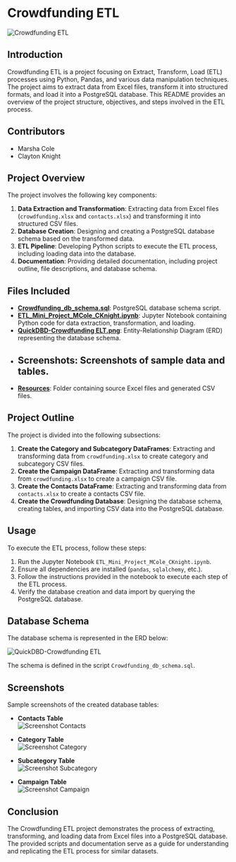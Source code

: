 # Crowdfunding ETL

![Crowdfunding ETL](https://github.com/claytonmknight/Crowdfunding_ETL/assets/148498483/755282da-ee89-440e-b903-4dc13de8e7f9)

## Introduction
Crowdfunding ETL is a project focusing on Extract, Transform, Load (ETL) processes using Python, Pandas, and various data manipulation techniques. The project aims to extract data from Excel files, transform it into structured formats, and load it into a PostgreSQL database. This README provides an overview of the project structure, objectives, and steps involved in the ETL process.

## Contributors
- Marsha Cole
- Clayton Knight

## Project Overview
The project involves the following key components:

1. **Data Extraction and Transformation**: Extracting data from Excel files (`crowdfunding.xlsx` and `contacts.xlsx`) and transforming it into structured CSV files.
2. **Database Creation**: Designing and creating a PostgreSQL database schema based on the transformed data.
3. **ETL Pipeline**: Developing Python scripts to execute the ETL process, including loading data into the database.
4. **Documentation**: Providing detailed documentation, including project outline, file descriptions, and database schema.

## Files Included
- **[Crowdfunding_db_schema.sql](https://github.com/claytonmknight/Crowdfunding_ETL/blob/main/Crowdfunding_db_schema.sql)**: PostgreSQL database schema script.
- **[ETL_Mini_Project_MCole_CKnight.ipynb](https://github.com/claytonmknight/Crowdfunding_ETL/blob/main/ETL_Mini_Project_MCole_CKnight.ipynb)**: Jupyter Notebook containing Python code for data extraction, transformation, and loading.
- **[QuickDBD-Crowdfunding ELT.png](https://github.com/claytonmknight/Crowdfunding_ETL/blob/main/QuickDBD-Crowdfunding%20ETL.png)**: Entity-Relationship Diagram (ERD) representing the database schema.
- **Screenshots**: Screenshots of sample data and tables.
    - 
- **[Resources](https://github.com/claytonmknight/Crowdfunding_ETL/tree/main/Resources)**: Folder containing source Excel files and generated CSV files.

## Project Outline
The project is divided into the following subsections:

1. **Create the Category and Subcategory DataFrames**: Extracting and transforming data from `crowdfunding.xlsx` to create category and subcategory CSV files.
2. **Create the Campaign DataFrame**: Extracting and transforming data from `crowdfunding.xlsx` to create a campaign CSV file.
3. **Create the Contacts DataFrame**: Extracting and transforming data from `contacts.xlsx` to create a contacts CSV file.
4. **Create the Crowdfunding Database**: Designing the database schema, creating tables, and importing CSV data into the PostgreSQL database.

## Usage
To execute the ETL process, follow these steps:
1. Run the Jupyter Notebook `ETL_Mini_Project_MCole_CKnight.ipynb`.
2. Ensure all dependencies are installed (`pandas`, `sqlalchemy`, etc.).
3. Follow the instructions provided in the notebook to execute each step of the ETL process.
4. Verify the database creation and data import by querying the PostgreSQL database.

## Database Schema
The database schema is represented in the ERD below:

![QuickDBD-Crowdfunding ETL](https://github.com/claytonmknight/Crowdfunding_ETL/assets/153461955/1eb5fe61-326e-463e-bbcd-3ff4f9425267)

The schema is defined in the script `Crowdfunding_db_schema.sql`.

## Screenshots
Sample screenshots of the created database tables:

- **Contacts Table**  
  ![Screenshot Contacts](https://github.com/claytonmknight/Crowdfunding_ETL/assets/153461955/98573ab9-a1d3-4ce4-a931-7d3e45cc4682)

- **Category Table**  
  ![Screenshot Category](https://github.com/claytonmknight/Crowdfunding_ETL/assets/153461955/c8653ec5-bc93-4dab-aa3d-f90822cc412d)

- **Subcategory Table**  
  ![Screenshot Subcategory](https://github.com/claytonmknight/Crowdfunding_ETL/assets/153461955/65d67b80-88f9-488e-990e-4d2fd8ff343f)

- **Campaign Table**  
  ![Screenshot Campaign](https://github.com/claytonmknight/Crowdfunding_ETL/assets/153461955/786551dd-f232-4c4a-82cd-ee2c66bd1d0e)

## Conclusion
The Crowdfunding ETL project demonstrates the process of extracting, transforming, and loading data from Excel files into a PostgreSQL database. The provided scripts and documentation serve as a guide for understanding and replicating the ETL process for similar datasets.
